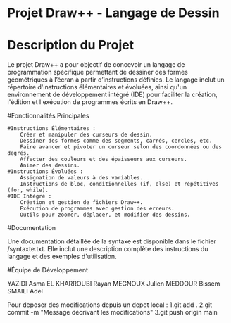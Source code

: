 # Projet Draw++ - Langage de Dessin


# Description du Projet

Le projet Draw++ a pour objectif de concevoir un langage de programmation spécifique permettant de dessiner des formes géométriques à l’écran à partir d’instructions définies. Le langage inclut un répertoire d'instructions élémentaires et évoluées, ainsi qu'un environnement de développement intégré (IDE) pour faciliter la création, l'édition et l'exécution de programmes écrits en Draw++.


#Fonctionnalités Principales

    #Instructions Élémentaires :
        Créer et manipuler des curseurs de dessin.
        Dessiner des formes comme des segments, carrés, cercles, etc.
        Faire avancer et pivoter un curseur selon des coordonnées ou des degrés.
        Affecter des couleurs et des épaisseurs aux curseurs.
        Animer des dessins.
    #Instructions Évoluées :
        Assignation de valeurs à des variables.
        Instructions de bloc, conditionnelles (if, else) et répétitives (for, while).
    #IDE Intégré :
        Création et gestion de fichiers Draw++.
        Exécution de programmes avec gestion des erreurs.
        Outils pour zoomer, déplacer, et modifier des dessins.


#Documentation

Une documentation détaillée de la syntaxe est disponible dans le fichier /syntaxte.txt. Elle inclut une description complète des instructions du langage et des exemples d'utilisation.


#Équipe de Développement

YAZIDI Asma
EL KHARROUBI Rayan
MEGNOUX Julien
MEDDOUR Bissem
SMAILI Adel





Pour deposer des modifications depuis un depot local :
1.git add .
2.git commit -m "Message décrivant les modifications"
3.git push origin main




